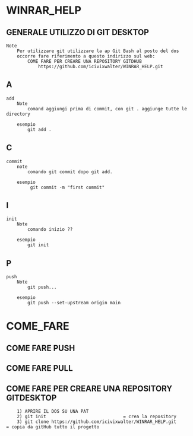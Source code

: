 # WINRAR_HELP

## GENERALE UTILIZZO DI GIT DESKTOP
    Note
        Per utilizzare git utilizzare la ap Git Bash al posto del dos
        occorre fare riferimento a questo indirizzo sul web:
            COME FARE PER CREARE UNA REPOSITORY GITDHUB
                https://github.com/icivixwalter/WINRAR_HELP.git

                


## A
    add
        Note
            comand aggiungi prima di commit, con git . aggiunge tutte le directory

        esempio
            git add .
## C
    commit
        note
            comando git commit dopo git add.

        esempio
             git commit -m "first commit"


 ## I
    init
        Note
            comando inizio ??

        esempio
            git init


## P
    push
        Note
            git push...

        esempio
            git push --set-upstream origin main



# COME_FARE

## COME FARE PUSH

## COME FARE PULL 

## COME FARE PER CREARE UNA REPOSITORY GITDESKTOP

        1) APRIRE IL DOS SU UNA PAT
        2) git init								= crea la repository
        3) git clone https://github.com/icivixwalter/WINRAR_HELP.git		= copia da gitHub tutto il progetto


